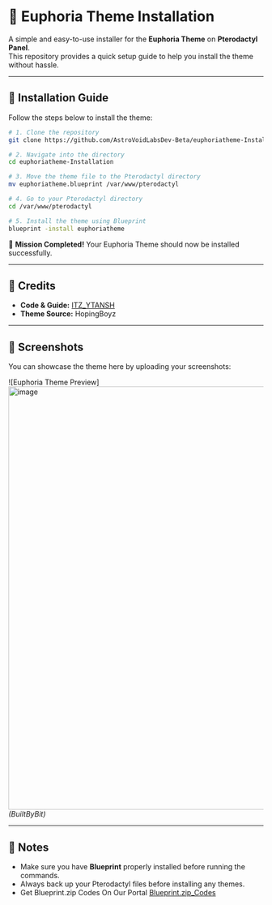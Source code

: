 # 🌌 Euphoria Theme Installation

A simple and easy-to-use installer for the **Euphoria Theme** on **Pterodactyl Panel**.  
This repository provides a quick setup guide to help you install the theme without hassle.

---

## 🚀 Installation Guide

Follow the steps below to install the theme:

```bash
# 1. Clone the repository
git clone https://github.com/AstroVoidLabsDev-Beta/euphoriatheme-Installation

# 2. Navigate into the directory
cd euphoriatheme-Installation

# 3. Move the theme file to the Pterodactyl directory
mv euphoriatheme.blueprint /var/www/pterodactyl

# 4. Go to your Pterodactyl directory
cd /var/www/pterodactyl

# 5. Install the theme using Blueprint
blueprint -install euphoriatheme
```

🎉 **Mission Completed!** Your Euphoria Theme should now be installed successfully.

---

## 📜 Credits

- **Code & Guide:** [ITZ_YTANSH](https://github.com/AstroVoidLabsDev-Beta)  
- **Theme Source:** HopingBoyz  

---

## 📸 Screenshots

You can showcase the theme here by uploading your screenshots:

![Euphoria Theme Preview]<img width="1870" height="835" alt="image" src="https://github.com/user-attachments/assets/7d39b509-9e0c-4891-99e0-cc96e0891c01" />
*(BuiltByBit)*

---

## 📌 Notes

- Make sure you have **Blueprint** properly installed before running the commands.  
- Always back up your Pterodactyl files before installing any themes.
- Get Blueprint.zip Codes On Our Portal [Blueprint.zip_Codes](https://github.com/AstroVoidLabsDev-Beta/Blueprint.zip) 
